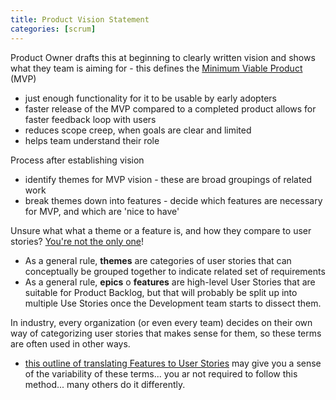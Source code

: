 ```yaml
---
title: Product Vision Statement
categories: [scrum]
---
```


Product Owner drafts this at beginning to clearly written vision and shows what they team is aiming for - this defines the [Minimum Viable Product](https://wikipedia.org/Minimum_viable_product) (MVP)

- just enough functionality for it to be usable by early adopters
- faster release of the MVP compared to a completed product allows for faster feedback loop with users
- reduces scope creep, when goals are clear and limited
- helps team understand their role

Process after establishing vision

- identify themes for MVP vision - these are broad groupings of related work
- break themes down into features - decide which features are necessary for MVP, and which are 'nice to have'

Unsure what what a theme or a feature is, and how they compare to user stories? [You're not the only
one](https://groups.google.com/forum/#!topic/scrumalliance/O9mXXSrAQSk)!

- As a general rule, **themes** are categories of user stories that can conceptually be grouped together to indicate related set of requirements
- As a general rule, **epics** o **features** are high-level User Stories that are suitable for Product Backlog, but that will probably be split up into multiple Use Stories once the Development team starts to dissect them.

In industry, every organization (or even every team) decides on their own way of categorizing user stories that makes sense for them, so these terms are often used in other ways.

- [this outline of translating Features to User Stories](http://idiacomputing.com/pub/UserStories) may give you a sense of the variability of these terms... you ar not required to follow this method... many others do it differently.
